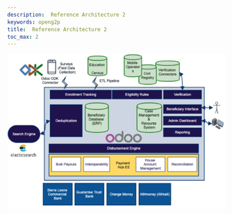 ```yaml
---
description:  Reference Architecture 2
keywords: openg2p
title:  Reference Architecture 2
toc_max: 2
---
```



![](./images/08.png)